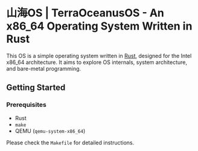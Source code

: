# 山海OS | TerraOceanusOS - An x86_64 Operating System Written in Rust

This OS is a simple operating system written in [Rust](https://www.rust-lang.org/), designed for the Intel x86_64 architecture. It aims to explore OS internals, system architecture, and bare-metal programming.

## Getting Started

### Prerequisites

- Rust
- `make`
- QEMU (`qemu-system-x86_64`)

Please check the `Makefile` for detailed instructions.
